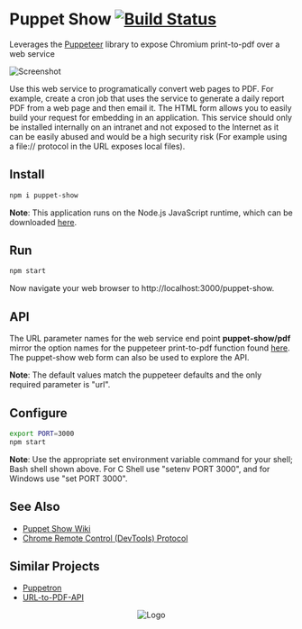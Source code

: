 # Puppet Show [![Build Status](https://travis-ci.com/slominskir/puppet-show.svg?branch=master)](https://travis-ci.com/slominskir/puppet-show)
Leverages the [Puppeteer](https://github.com/GoogleChrome/puppeteer) library to expose Chromium print-to-pdf over a web service

![Screenshot](https://cdn.rawgit.com/slominskir/puppet-show/master/Screenshot.png)

Use this web service to programatically convert web pages to PDF.  For example, create a cron job that uses the service to generate a daily report PDF from a web page and then email it.  The HTML form allows you to easily build your request for embedding in an application.  This service should only be installed internally on an intranet and not exposed to the Internet as it can be easily abused and would be a high security risk (For example using a file:// protocol in the URL exposes local files).

## Install
```bash
npm i puppet-show
```
**Note**: This application runs on the Node.js JavaScript runtime, which can be downloaded [here](https://nodejs.org/en/download/).

## Run
```bash
npm start
```
Now navigate your web browser to http://localhost:3000/puppet-show.

## API
The URL parameter names for the web service end point __puppet-show/pdf__ mirror the option names for the puppeteer print-to-pdf function found [here](https://github.com/GoogleChrome/puppeteer/blob/master/docs/api.md#pagepdfoptions).  The puppet-show web form can also be used to explore the API.

**Note**: The default values match the puppeteer defaults and the only required parameter is "url".

## Configure
```bash
export PORT=3000
npm start
```
**Note**: Use the appropriate set environment variable command for your shell; Bash shell shown above.  For C Shell use "setenv PORT 3000", and for Windows use "set PORT 3000". 

## See Also
   - [Puppet Show Wiki](https://github.com/slominskir/puppet-show/wiki)
   - [Chrome Remote Control (DevTools) Protocol](https://chromedevtools.github.io/devtools-protocol/tot/Page#method-printToPDF)
   
## Similar Projects
   - [Puppetron](https://github.com/cheeaun/puppetron)
   - [URL-to-PDF-API](https://github.com/alvarcarto/url-to-pdf-api)

<p align="center">
<img alt="Logo" src="https://cdn.rawgit.com/slominskir/puppet-show/master/public/images/logo64x64.png"/>
</p>

